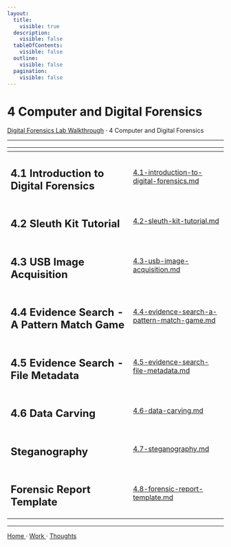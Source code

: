 ```yaml
---
layout:
  title:
    visible: true
  description:
    visible: false
  tableOfContents:
    visible: false
  outline:
    visible: false
  pagination:
    visible: false
---
```


# 4 Computer and Digital Forensics

[Digital Forensics Lab Walkthrough](../) ⋅ 4 Computer and Digital Forensics

***

<table data-view="cards"><thead><tr><th></th><th data-hidden data-card-target data-type="content-ref"></th></tr></thead><tbody><tr><td><h2>4.1 Introduction to Digital Forensics</h2></td><td><a href="4.1-introduction-to-digital-forensics.md">4.1-introduction-to-digital-forensics.md</a></td></tr><tr><td><h2>4.2 Sleuth Kit Tutorial</h2></td><td><a href="4.2-sleuth-kit-tutorial.md">4.2-sleuth-kit-tutorial.md</a></td></tr><tr><td><h2>4.3 USB Image Acquisition</h2></td><td><a href="4.3-usb-image-acquisition.md">4.3-usb-image-acquisition.md</a></td></tr><tr><td><h2>4.4 Evidence Search - A Pattern Match Game</h2></td><td><a href="4.4-evidence-search-a-pattern-match-game.md">4.4-evidence-search-a-pattern-match-game.md</a></td></tr><tr><td><h2>4.5 Evidence Search - File Metadata</h2></td><td><a href="4.5-evidence-search-file-metadata.md">4.5-evidence-search-file-metadata.md</a></td></tr><tr><td><h2>4.6 Data Carving</h2></td><td><a href="4.6-data-carving.md">4.6-data-carving.md</a></td></tr><tr><td><h2>Steganography</h2></td><td><a href="4.7-steganography.md">4.7-steganography.md</a></td></tr><tr><td><h2>Forensic Report Template</h2></td><td><a href="4.8-forensic-report-template.md">4.8-forensic-report-template.md</a></td></tr></tbody></table>

***

[Home ](https://app.gitbook.com/o/0kO27okC5uVB9ALX3rho/s/036xtfEIzcEdGegONXWM/)⋅ [Work ](https://app.gitbook.com/o/0kO27okC5uVB9ALX3rho/s/WaFS755Q4sf02CxLcghQ/)⋅ [Thoughts](https://app.gitbook.com/o/0kO27okC5uVB9ALX3rho/s/s4QQPMntQ25hmJToKSOu/)
